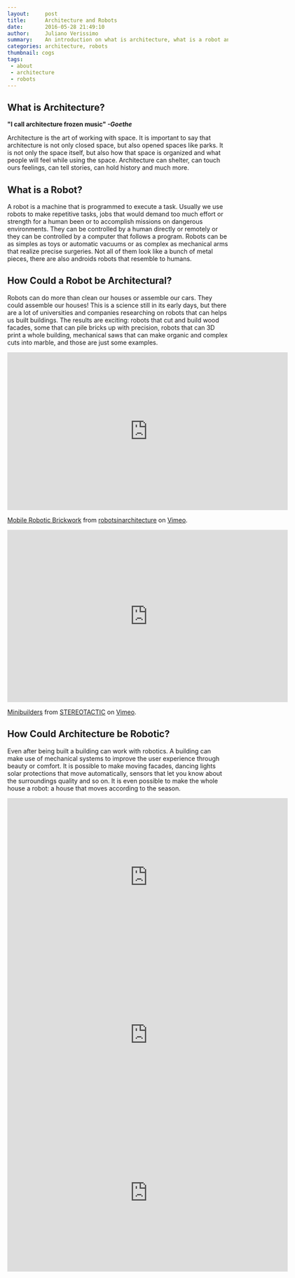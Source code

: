 ```yaml
---
layout:     post
title:      Architecture and Robots
date:       2016-05-28 21:49:10
author:	    Juliano Verissimo
summary:    An introduction on what is architecture, what is a robot and how they can combine.
categories: architecture, robots
thumbnail: cogs
tags:
 - about
 - architecture
 - robots
---
```


## What is Architecture?


**"I call architecture frozen music" _-Goethe_**

Architecture is the art of working with space. It is important to say that architecture
is not only closed space, but also opened spaces like parks. It is not only the space itself, but 
also how that space is organized and what people will feel while using the space.
Architecture can shelter, can touch ours feelings, can tell stories, can hold history and much more.


## What is a Robot?

A robot is a machine that is programmed to execute a task. Usually we use robots to make repetitive tasks, jobs
that would demand too much effort or strength for a human been or to accomplish missions on dangerous environments.
They can be controlled by a human directly or remotely or they can be controlled by a computer that follows a program.
Robots can be as simples as toys or automatic vacuums or as complex as mechanical arms that realize precise surgeries.
Not all of them look like a bunch of metal pieces, there are also androids robots that resemble to humans.


## How Could a Robot be Architectural?

Robots can do more than clean our houses or assemble our cars. They could assemble our houses!
This is a science still in its early days, but there are a lot of universities and companies researching on
robots that can helps us built buildings. The results are exciting: robots that cut and build wood facades,
some that can pile bricks up with precision, robots that can 3D print a whole building, mechanical saws that
can make organic and complex cuts into marble, and those are just some examples.

<iframe src="https://player.vimeo.com/video/158804679" width="640" height="360" frameborder="0" webkitallowfullscreen mozallowfullscreen allowfullscreen></iframe>
<p><a href="https://vimeo.com/158804679">Mobile Robotic Brickwork</a> from <a href="https://vimeo.com/robotsinarchitecture">robotsinarchitecture</a> on <a href="https://vimeo.com">Vimeo</a>.</p>

<iframe src="https://player.vimeo.com/video/97976677" width="640" height="393" frameborder="0" webkitallowfullscreen mozallowfullscreen allowfullscreen></iframe>
<p><a href="https://vimeo.com/97976677">Minibuilders</a> from <a href="https://vimeo.com/stereotactic">STEREOTACTIC</a> on <a href="https://vimeo.com">Vimeo</a>.</p>


## How Could Architecture be Robotic?

Even after being built a building can work with robotics. A building can make use of mechanical systems to
improve the user experience through beauty or comfort. It is possible to make moving facades, dancing lights
solar protections that move automatically, sensors that let you know about the surroundings quality and so on.
It is even possible to make the whole house a robot: a house that moves according to the season.

<iframe width="640" height="360" src="https://www.youtube.com/embed/H5AO_Ky-r28" frameborder="0" allowfullscreen></iframe>

<iframe width="640" height="360" src="https://www.youtube.com/embed/BSEVoFi9MpQ" frameborder="0" allowfullscreen></iframe>

<iframe width="640" height="360" src="https://www.youtube.com/embed/onAd87P7Tzk" frameborder="0" allowfullscreen></iframe>
